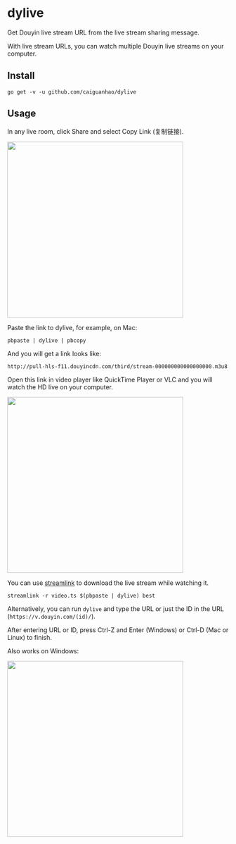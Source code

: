 # dylive

Get Douyin live stream URL from the live stream sharing message.

With live stream URLs, you can watch multiple Douyin live streams on your computer.

## Install

```
go get -v -u github.com/caiguanhao/dylive
```

## Usage

In any live room, click Share and select Copy Link (复制链接).

<img src="https://user-images.githubusercontent.com/1284703/121233565-554aa580-c8c5-11eb-97bf-28f25d96057c.jpg" width="400" />

Paste the link to dylive, for example, on Mac:

```
pbpaste | dylive | pbcopy
```

And you will get a link looks like:

```
http://pull-hls-f11.douyincdn.com/third/stream-000000000000000000.m3u8
```

Open this link in video player like QuickTime Player or VLC and you will watch the HD live on your computer.

<img src="https://user-images.githubusercontent.com/1284703/121235401-6c8a9280-c8c7-11eb-947a-6d3d0476ad2b.png" width="400" />

You can use [streamlink](https://streamlink.github.io/) to download the live stream while watching it.

```
streamlink -r video.ts $(pbpaste | dylive) best
```

Alternatively, you can run `dylive` and type the URL or just the ID in the URL (`https://v.douyin.com/(id)/`).

After entering URL or ID, press Ctrl-Z and Enter (Windows) or Ctrl-D (Mac or Linux) to finish.

Also works on Windows:

<img src="https://user-images.githubusercontent.com/1284703/121242020-a6ab6280-c8ce-11eb-8db6-bc4385ffc017.png" width="400" />
